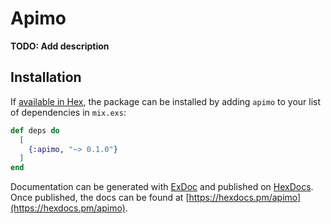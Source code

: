 # Apimo

**TODO: Add description**

## Installation

If [available in Hex](https://hex.pm/docs/publish), the package can be installed
by adding `apimo` to your list of dependencies in `mix.exs`:

```elixir
def deps do
  [
    {:apimo, "~> 0.1.0"}
  ]
end
```

Documentation can be generated with [ExDoc](https://github.com/elixir-lang/ex_doc)
and published on [HexDocs](https://hexdocs.pm). Once published, the docs can
be found at [https://hexdocs.pm/apimo](https://hexdocs.pm/apimo).

